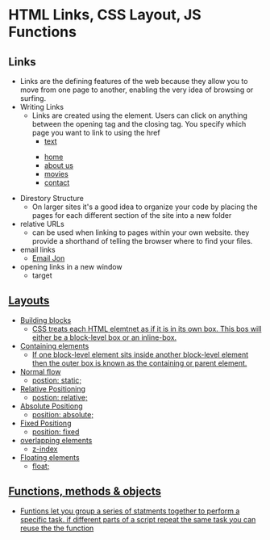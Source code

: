 # HTML Links, CSS Layout, JS Functions

## Links
  - Links are the defining features of the web because they allow you to move from one page to another, enabling the very idea of browsing or surfing.
  - Writing Links
    - Links are created using the <a> element. Users can click on anything between the opening <a> tag and the closing </a> tag. You specify which page you want to link to using the href
      - <a href="link">text</a>
      <p>
        <ul>
          <li><a href="link">home</a></li>
          <li><a href="link">about us</a></li>
          <li><a href="link">movies</a></li>
          <li><a href="link">contact</a></li>
        </ul>
      </p>
  - Direstory Structure
    - On larger sites it's a good idea to organize your code by placing the pages for each different section of the site into a new folder
  - relative URLs
    - can be used when linking to pages within your own website. they provide a shorthand of telling the browser where to find your files.
  - email links
    - <a href="mailto:email.com">Email Jon</a>
  - opening links in a new window
    - target <a href="link" target="_blank">

 ## Layouts
  - Building blocks
    - CSS treats each HTML elemtnet as if it is in its own box. This bos will either be a block-level box or an inline-box.
  - Containing elements
    - If one block-level element sits inside another block-level element then the outer box is known as the containing or parent element.
  - Normal flow
    - postion: static;
  - Relative Positioning 
    - postion: relative;
  - Absolute Positiong
    - position: absolute;
  - Fixed Positiong
    - position: fixed
  - overlapping elements
    - z-index
  - Floating elements
    - float;

## Functions, methods & objects
  - Funtions let you group a series of statments together to perform a specific task. if different parts of a script repeat the same task you can reuse the the function
  
        